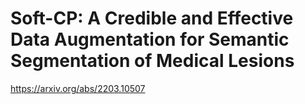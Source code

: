 # Soft-CP: A Credible and Effective Data Augmentation for Semantic Segmentation of Medical Lesions

https://arxiv.org/abs/2203.10507
